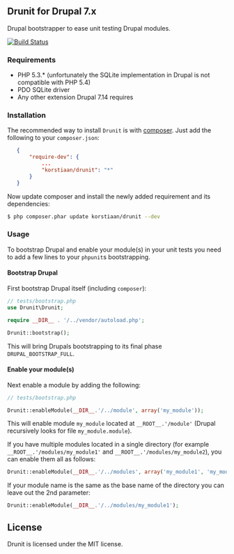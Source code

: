 ## Drunit for Drupal 7.x

Drupal bootstrapper to ease unit testing Drupal modules. 

[![Build Status](https://secure.travis-ci.org/korstiaan/drunit.png)](http://travis-ci.org/korstiaan/drunit)

### Requirements

* PHP 5.3.* (unfortunately the SQLite implementation in Drupal is not compatible with PHP 5.4)
* PDO SQLite driver
* Any other extension Drupal 7.14 requires

### Installation

The recommended way to install `Drunit` is with [composer](http://getcomposer.org). 
Just add the following to your `composer.json`:

```json
   {
       "require-dev": {
       	   ...
           "korstiaan/drunit": "*"
       }
   }
```

Now update composer and install the newly added requirement and its dependencies:

``` bash
$ php composer.phar update korstiaan/drunit --dev
```

### Usage

To bootstrap Drupal and enable your module(s) in your unit tests you need to add a few lines to your `phpunit`s bootstrapping.

#### Bootstrap Drupal

First bootstrap Drupal itself (including `composer`):

```php
// tests/bootstrap.php
use Drunit\Drunit;

require __DIR__ . '/../vendor/autoload.php';

Drunit::bootstrap();
```

This will bring Drupals bootstrapping to its final phase `DRUPAL_BOOTSTRAP_FULL`.

#### Enable your module(s)

Next enable a module by adding the following: 

```php
// tests/bootstrap.php

Drunit::enableModule(__DIR__.'/../module', array('my_module'));
```

This will enable module `my_module` located at `__ROOT__.'/module'` (Drupal recursively looks for file `my_module.module`).

If you have multiple modules located in a single directory (for example `__ROOT__.'/modules/my_module1'` and `__ROOT__.'/modules/my_module2`),
you can enable them all as follows:

```php
Drunit::enableModule(__DIR__.'/../modules', array('my_module1', 'my_module2'));
```

If your module name is the same as the base name of the directory you can leave out the 2nd parameter:

```php
Drunit::enableModule(__DIR__.'/../modules/my_module1');
```

## License

Drunit is licensed under the MIT license.
